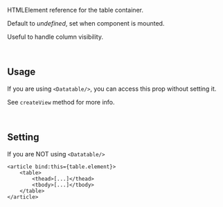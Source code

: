 

HTMLElement reference for the table container.

Default to *undefined*, set when <Datatable/> component is mounted.

Useful to handle column visibility.

<br>

## Usage

If you are using `<Datatable/>`, you can access this prop without setting it.

See `createView` method for more info.

<br>

## Setting

If you are NOT using `<Datatable/>`

```svelte
<article bind:this={table.element}>
    <table>
        <thead>[...]</thead>
        <tbody>[...]</tbody>
    </table>
</article>
```
